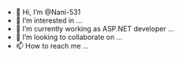 - 👋 Hi, I’m @Nani-531
- 👀 I’m interested in ...
- 🌱 I’m currently working as ASP.NET developer ...
- 💞️ I’m looking to collaborate on ...
- 📫 How to reach me ...

<!---
Nani-531/Ayyappa is a ✨ special ✨ repository because its `README.md` (this file) appears on your GitHub profile.
You can click the Preview link to take a look at your changes.
--->
